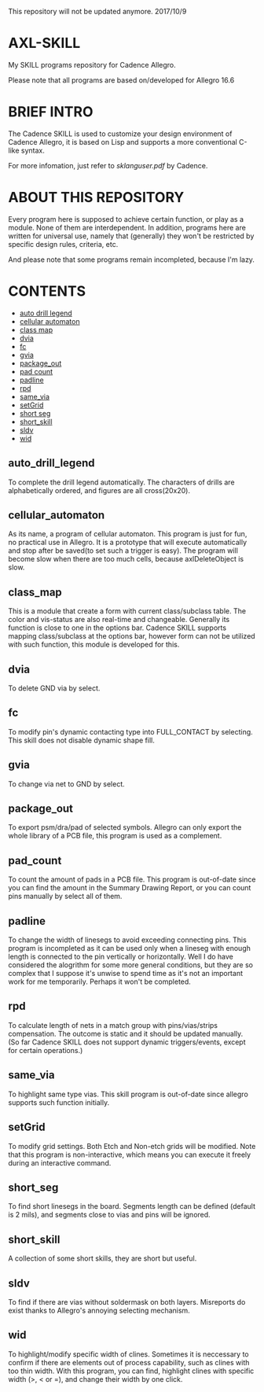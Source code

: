 This repository will not be updated anymore.
2017/10/9

# AXL-SKILL

My SKILL programs repository for Cadence Allegro.

Please note that all programs are based on/developed for Allegro 16.6


# BRIEF INTRO

The Cadence SKILL is used to customize your design environment of Cadence Allegro, it is based on Lisp and supports a more conventional C-like syntax.

For more infomation, just refer to _sklanguser.pdf_ by Cadence.


# ABOUT THIS REPOSITORY

Every program here is supposed to achieve certain function, or play as a module. None of them are interdependent. In addition, programs here are written for universal use, namely that (generally) they won't be restricted by specific design rules, criteria, etc.

And please note that some programs remain incompleted, because I'm lazy.


# CONTENTS

* [auto drill legend](#auto_drill_legend)
* [cellular automaton](#cellular_automaton)
* [class map](#class_map)
* [dvia](#dvia)
* [fc](#fc)
* [gvia](#gvia)
* [package_out](#package_out)
* [pad count](#pad_count)
* [padline](#padline)
* [rpd](#rpd)
* [same_via](#same_via)
* [setGrid](#setGrid)
* [short seg](#short_seg)
* [short_skill](#short_skill)
* [sldv](#sldv)
* [wid](#wid)

## auto_drill_legend
To complete the drill legend automatically. The characters of drills are alphabetically ordered, and figures are all cross(20x20).

## cellular_automaton
As its name, a program of cellular automaton. This program is just for fun, no practical use in Allegro. It is a prototype that will execute automatically and stop after be saved(to set such a trigger is easy). The program will become slow when there are too much cells, because axlDeleteObject is slow.

## class_map
This is a module that create a form with current class/subclass table. The color and vis-status are also real-time and changeable. Generally its function is close to one in the options bar. Cadence SKILL supports mapping class/subclass at the options bar, however form can not be utilized with such function, this module is developed for this.
  
## dvia
To delete GND via by select.

## fc
To modify pin's dynamic contacting type into FULL_CONTACT by selecting. This skill does not disable dynamic shape fill.
  
## gvia
To change via net to GND by select.

## package_out
To export psm/dra/pad of selected symbols. Allegro can only export the whole library of a PCB file, this program is used as a complement.
  
## pad_count
To count the amount of pads in a PCB file. This program is out-of-date since you can find the amount in the Summary Drawing Report, or you can count pins manually by select all of them.

## padline
To change the width of linesegs to avoid exceeding connecting pins. This program is incompleted as it can be used only when a lineseg with enough length is connected to the pin vertically or horizontally. Well I do have considered the alogrithm for some more general conditions, but they are so complex that I suppose it's unwise to spend time as it's not an important work for me temporarily. Perhaps it won't be completed.

## rpd
To calculate length of nets in a match group with pins/vias/strips compensation. The outcome is static and it should be updated manually. (So far Cadence SKILL does not support dynamic triggers/events, except for certain operations.)

## same_via
To highlight same type vias. This skill program is out-of-date since allegro supports such function initially.

## setGrid
To modify grid settings. Both Etch and Non-etch grids will be modified. Note that this program is non-interactive, which means you can execute it freely during an interactive command.

## short_seg
To find short linesegs in the board. Segments length can be defined (default is 2 mils), and segments close to vias and pins will be ignored.

## short_skill
A collection of some short skills, they are short but useful.

## sldv
To find if there are vias without soldermask on both layers. Misreports do exist thanks to Allegro's annoying selecting mechanism.

## wid
To highlight/modify specific width of clines. Sometimes it is neccessary to confirm if there are elements out of process capability, such as clines with too thin width. With this program, you can find, highlight clines with specific width (>, < or =), and change their width by one click.

